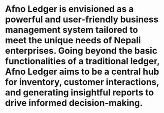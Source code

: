 # Afno Ledger is envisioned as a powerful and user-friendly business management system tailored to meet the unique needs of Nepali enterprises. Going beyond the basic functionalities of a traditional ledger, Afno Ledger aims to be a central hub for inventory, customer interactions, and generating insightful reports to drive informed decision-making.
